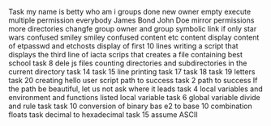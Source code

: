 Task my name is betty
who am i
groups done
new owner
empty
execute
multiple permission
everybody
James Bond
John Doe
mirror permissions
more directories
changfe group
owner and group
symbolic link
if only
star wars
confused smiley
smiley confused
content etc content display
content of etpasswd and etchosts
display of first 10 lines
writing a script that displays the third line of iacta
scrips that creates a file containing best school
task 8
dele js files
counting directories and subdirectories in the current directory
task 14
task 15
line printing
task 17
task 18
task 19 letters
task 20
creating hello user script
path to success
task 2 path to success
 If the path be beautiful, let us not ask where it leads
task 4
local variables and environment and functions listed
local variable task 6
global variable
divide and rule task
task 10
conversion of binary bas e2 to base 10
combination
floats task
decimal to hexadecimal
task 15 assume ASCII
